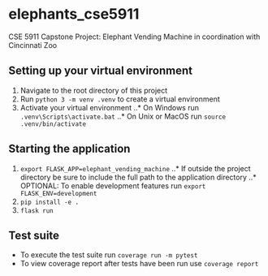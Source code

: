 # elephants_cse5911
CSE 5911 Capstone Project: Elephant Vending Machine in coordination with Cincinnati Zoo

## Setting up your virtual environment
1. Navigate to the root directory of this project
1. Run `python 3 -m venv .venv` to create a virtual environment
1. Activate your virtual environment
..* On Windows run `.venv\Scripts\activate.bat`
..* On Unix or MacOS run `source .venv/bin/activate`

## Starting the application
1. `export FLASK_APP=elephant_vending_machine`
..* If outside the project directory be sure to include the full path to the application directory
..* OPTIONAL: To enable development features run `export FLASK_ENV=development`
1. `pip install -e .`
1. `flask run`

## Test suite
* To execute the test suite run `coverage run -m pytest`
* To view coverage report after tests have been run use `coverage report`